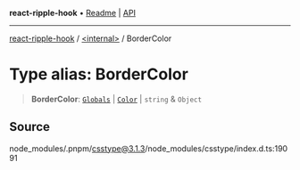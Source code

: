 **react-ripple-hook** • [Readme](../../README.md) \| [API](../../globals.md)

---

[react-ripple-hook](../../README.md) / [\<internal\>](../README.md) / BorderColor

# Type alias: BorderColor

> **BorderColor**: [`Globals`](Globals.md) \| [`Color`](Color-1.md) \| `string` & `Object`

## Source

node_modules/.pnpm/csstype@3.1.3/node_modules/csstype/index.d.ts:19091
